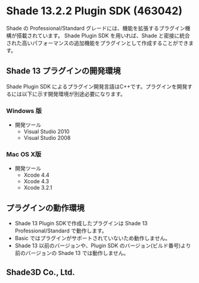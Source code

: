 ﻿# Shade 13.2.2 Plugin SDK (463042)

Shade の Professional/Standard グレードには、機能を拡張するプラグイン機構が搭載されています。
Shade Plugin SDK を用いれば、Shade と密接に統合された高いパフォーマンスの追加機能をプラグインとして作成することができます。

## Shade 13 プラグインの開発環境

Shade Plugin SDK によるプラグイン開発言語はC++です。プラグインを開発するには以下に示す開発環境が別途必要になります。

### Windows 版

* 開発ツール
    * Visual Studio 2010
    * Visual Studio 2008

### Mac OS X版

* 開発ツール
    * Xcode 4.4
    * Xcode 4.3
    * Xcode 3.2.1

## プラグインの動作環境

* Shade 13 Plugin SDKで作成したプラグインは Shade 13 Professional/Standard で動作します。
* Basic ではプラグインがサポートされていないため動作しません。
* Shade 13 以前のバージョンや、Plugin SDK のバージョン(ビルド番号)より前のバージョンの Shade 13 では動作しません。


Shade3D Co., Ltd.
-------------------------------

